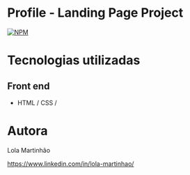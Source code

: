 # Profile - Landing Page Project
[![NPM](https://img.shields.io/npm/l/react)](https://github.com/lmartinhao/profile/blob/add-license-1/licence) 

# Tecnologias utilizadas
## Front end
- HTML / CSS /


# Autora

Lola Martinhão

https://www.linkedin.com/in/lola-martinhao/
